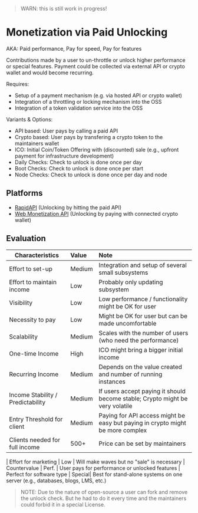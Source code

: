 > WARN: this is still work in progress!

# Monetization via Paid Unlocking
AKA: Paid performance, Pay for speed, Pay for features

Contributions made by a user to un-throttle or unlock higher performance or special features. Payment could be collected via external API or crypto wallet and would become recurring.

Requires:
* Setup of a payment mechanism (e.g. via hosted API or crypto wallet)
* Integration of a throttling or locking mechanism into the OSS
* Integration of a token validation service into the OSS  

Variants & Options:
* API based: User pays by calling a paid API
* Crypto based: User pays by transfering a crypto token to the maintainers wallet
* ICO: Initial Coin/Token Offering with (discounted) sale (e.g., upfront payment for infrastructure development)
* Daily Checks: Check to unlock is done once per day
* Boot Checks: Check to unlock is done once per start
* Node Checks: Check to unlock is done once per day and node
 
## Platforms
* [RapidAPI](https://rapidapi.com/) (Unlocking by hitting the paid API)
* [Web Monetization API](https://webmonetization.org/) (Unlocking by paying with connected crypto wallet)

## Evaluation

| Characteristics                   | Value  | Note |
| --------------------------------- |:------ |:---- |
| Effort to set-up                  | Medium | Integration and setup of several small subsystems
| Effort to maintain income         | Low    | Probably only updating subsystem
| Visibility                        | Low    | Low performance / functionality might be OK for user
| Necessity to pay                  | Low    | Might be OK for user but can be made uncomfortable
| Scalability                       | Medium | Scales with the number of users (who need the performance)
| One-time Income                   | High   | ICO might bring a bigger initial income
| Recurring Income                  | Medium | Depends on the value created and number of running instances
| Income Stability / Predictability | Medium | If users accept paying it should become stable; Crypto might be very volatile
| Entry Threshold for client        | Medium | Paying for API access might be easy but paying in crypto might be more complex
| Clients needed for full income    | 500+   | Price can be set by maintainers

| Effort for marketing              | Low    | Will make waves but no "sale" is necessary
| Countervalue                      | Perf.  | User pays for performance or unlocked features
| Perfect for software type         | Special| Best for stand-alone systems on one server (e.g., databases, blogs, LMS, etc.)

> NOTE: Due to the nature of open-source a user can fork and remove the unlock check. But he had to do it every time and the maintainers could forbid it in a special License.
